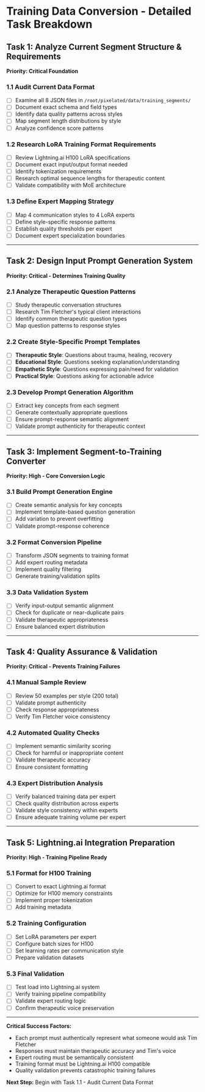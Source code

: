 # Training Data Conversion - Detailed Task Breakdown

## Task 1: Analyze Current Segment Structure & Requirements
**Priority: Critical Foundation**

### 1.1 Audit Current Data Format
- [ ] Examine all 8 JSON files in `/root/pixelated/data/training_segments/`
- [ ] Document exact schema and field types
- [ ] Identify data quality patterns across styles
- [ ] Map segment length distributions by style
- [ ] Analyze confidence score patterns

### 1.2 Research LoRA Training Format Requirements
- [ ] Review Lightning.ai H100 LoRA specifications
- [ ] Document exact input/output format needed
- [ ] Identify tokenization requirements
- [ ] Research optimal sequence lengths for therapeutic content
- [ ] Validate compatibility with MoE architecture

### 1.3 Define Expert Mapping Strategy
- [ ] Map 4 communication styles to 4 LoRA experts
- [ ] Define style-specific response patterns
- [ ] Establish quality thresholds per expert
- [ ] Document expert specialization boundaries

---

## Task 2: Design Input Prompt Generation System
**Priority: Critical - Determines Training Quality**

### 2.1 Analyze Therapeutic Question Patterns
- [ ] Study therapeutic conversation structures
- [ ] Research Tim Fletcher's typical client interactions
- [ ] Identify common therapeutic question types
- [ ] Map question patterns to response styles

### 2.2 Create Style-Specific Prompt Templates
- [ ] **Therapeutic Style**: Questions about trauma, healing, recovery
- [ ] **Educational Style**: Questions seeking explanation/understanding
- [ ] **Empathetic Style**: Questions expressing pain/need for validation
- [ ] **Practical Style**: Questions asking for actionable advice

### 2.3 Develop Prompt Generation Algorithm
- [ ] Extract key concepts from each segment
- [ ] Generate contextually appropriate questions
- [ ] Ensure prompt-response semantic alignment
- [ ] Validate prompt authenticity for therapeutic context

---

## Task 3: Implement Segment-to-Training Converter
**Priority: High - Core Conversion Logic**

### 3.1 Build Prompt Generation Engine
- [ ] Create semantic analysis for key concepts
- [ ] Implement template-based question generation
- [ ] Add variation to prevent overfitting
- [ ] Validate prompt-response coherence

### 3.2 Format Conversion Pipeline
- [ ] Transform JSON segments to training format
- [ ] Add expert routing metadata
- [ ] Implement quality filtering
- [ ] Generate training/validation splits

### 3.3 Data Validation System
- [ ] Verify input-output semantic alignment
- [ ] Check for duplicate or near-duplicate pairs
- [ ] Validate therapeutic appropriateness
- [ ] Ensure balanced expert distribution

---

## Task 4: Quality Assurance & Validation
**Priority: Critical - Prevents Training Failures**

### 4.1 Manual Sample Review
- [ ] Review 50 examples per style (200 total)
- [ ] Validate prompt authenticity
- [ ] Check response appropriateness
- [ ] Verify Tim Fletcher voice consistency

### 4.2 Automated Quality Checks
- [ ] Implement semantic similarity scoring
- [ ] Check for harmful or inappropriate content
- [ ] Validate therapeutic accuracy
- [ ] Ensure consistent formatting

### 4.3 Expert Distribution Analysis
- [ ] Verify balanced training data per expert
- [ ] Check quality distribution across experts
- [ ] Validate style consistency within experts
- [ ] Ensure adequate training volume per expert

---

## Task 5: Lightning.ai Integration Preparation
**Priority: High - Training Pipeline Ready**

### 5.1 Format for H100 Training
- [ ] Convert to exact Lightning.ai format
- [ ] Optimize for H100 memory constraints
- [ ] Implement proper tokenization
- [ ] Add training metadata

### 5.2 Training Configuration
- [ ] Set LoRA parameters per expert
- [ ] Configure batch sizes for H100
- [ ] Set learning rates per communication style
- [ ] Prepare validation datasets

### 5.3 Final Validation
- [ ] Test load into Lightning.ai system
- [ ] Verify training pipeline compatibility
- [ ] Validate expert routing logic
- [ ] Confirm therapeutic voice preservation

---

**Critical Success Factors:**
- Each prompt must authentically represent what someone would ask Tim Fletcher
- Responses must maintain therapeutic accuracy and Tim's voice
- Expert routing must be semantically consistent
- Training format must be Lightning.ai H100 compatible
- Quality validation prevents catastrophic training failures

**Next Step:** Begin with Task 1.1 - Audit Current Data Format
